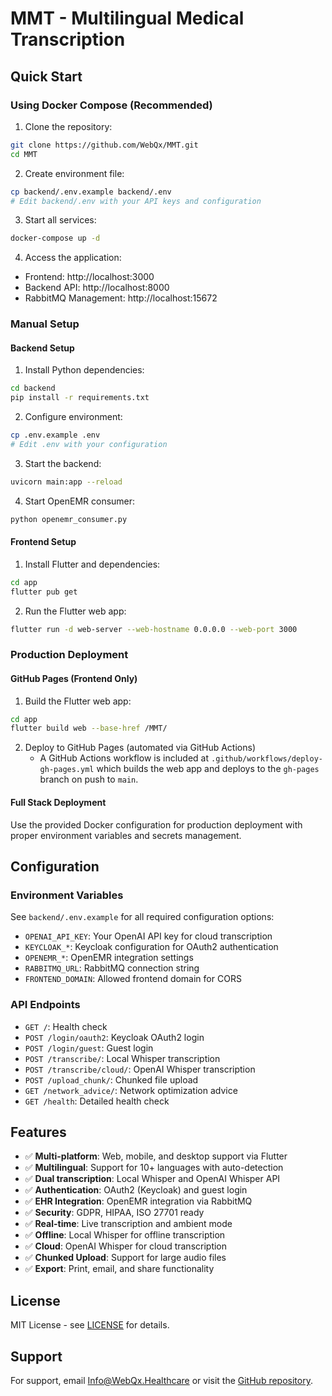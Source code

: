 # MMT - Multilingual Medical Transcription

## Quick Start

### Using Docker Compose (Recommended)

1. Clone the repository:
```bash
git clone https://github.com/WebQx/MMT.git
cd MMT
```

2. Create environment file:
```bash
cp backend/.env.example backend/.env
# Edit backend/.env with your API keys and configuration
```

3. Start all services:
```bash
docker-compose up -d
```

4. Access the application:
- Frontend: http://localhost:3000
- Backend API: http://localhost:8000
- RabbitMQ Management: http://localhost:15672

### Manual Setup

#### Backend Setup

1. Install Python dependencies:
```bash
cd backend
pip install -r requirements.txt
```

2. Configure environment:
```bash
cp .env.example .env
# Edit .env with your configuration
```

3. Start the backend:
```bash
uvicorn main:app --reload
```

4. Start OpenEMR consumer:
```bash
python openemr_consumer.py
```

#### Frontend Setup

1. Install Flutter and dependencies:
```bash
cd app
flutter pub get
```

2. Run the Flutter web app:
```bash
flutter run -d web-server --web-hostname 0.0.0.0 --web-port 3000
```

### Production Deployment

#### GitHub Pages (Frontend Only)

1. Build the Flutter web app:
```bash
cd app
flutter build web --base-href /MMT/
```

2. Deploy to GitHub Pages (automated via GitHub Actions)
	- A GitHub Actions workflow is included at `.github/workflows/deploy-gh-pages.yml` which builds the web app and deploys to the `gh-pages` branch on push to `main`.

#### Full Stack Deployment

Use the provided Docker configuration for production deployment with proper environment variables and secrets management.

## Configuration

### Environment Variables

See `backend/.env.example` for all required configuration options:

- `OPENAI_API_KEY`: Your OpenAI API key for cloud transcription
- `KEYCLOAK_*`: Keycloak configuration for OAuth2 authentication
- `OPENEMR_*`: OpenEMR integration settings
- `RABBITMQ_URL`: RabbitMQ connection string
- `FRONTEND_DOMAIN`: Allowed frontend domain for CORS

### API Endpoints

- `GET /`: Health check
- `POST /login/oauth2`: Keycloak OAuth2 login
- `POST /login/guest`: Guest login
- `POST /transcribe/`: Local Whisper transcription
- `POST /transcribe/cloud/`: OpenAI Whisper transcription
- `POST /upload_chunk/`: Chunked file upload
- `GET /network_advice/`: Network optimization advice
- `GET /health`: Detailed health check

## Features

- ✅ **Multi-platform**: Web, mobile, and desktop support via Flutter
- ✅ **Multilingual**: Support for 10+ languages with auto-detection
- ✅ **Dual transcription**: Local Whisper and OpenAI Whisper API
- ✅ **Authentication**: OAuth2 (Keycloak) and guest login
- ✅ **EHR Integration**: OpenEMR integration via RabbitMQ
- ✅ **Security**: GDPR, HIPAA, ISO 27701 ready
- ✅ **Real-time**: Live transcription and ambient mode
- ✅ **Offline**: Local Whisper for offline transcription
- ✅ **Cloud**: OpenAI Whisper for cloud transcription
- ✅ **Chunked Upload**: Support for large audio files
- ✅ **Export**: Print, email, and share functionality

## License

MIT License - see [LICENSE](LICENSE) for details.

## Support

For support, email Info@WebQx.Healthcare or visit the [GitHub repository](https://github.com/WebQx/MMT).